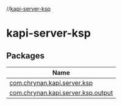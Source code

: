 //[kapi-server-ksp](index.md)

# kapi-server-ksp

## Packages

| Name |
|---|
| [com.chrynan.kapi.server.ksp](kapi-server-ksp/com.chrynan.kapi.server.ksp/index.md) |
| [com.chrynan.kapi.server.ksp.output](kapi-server-ksp/com.chrynan.kapi.server.ksp.output/index.md) |
